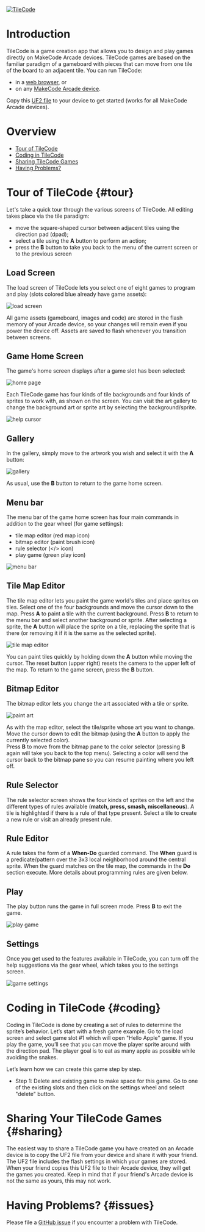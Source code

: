 [![TileCode](pics/meowbit.gif)](https://microsoft.github.io/tilecode/)

# Introduction

TileCode is a game creation app that allows you to design and play games directly on MakeCode Arcade devices. 
TileCode games are based on the familiar paradigm of a gameboard with pieces that can move from one tile of 
the board to an adjacent tile. You can run TileCode: 
* in a [web browser](https://microsoft.github.io/tilecode/), or 
* on any [MakeCode Arcade device](https://arcade.makecode.com/hardware).

Copy this [UF2 file](https://github.com/microsoft/tilecode/releases/download/v3.5.5/arcade-all.uf2) to your 
device to get started (works for all MakeCode Arcade devices).

# Overview 

* [Tour of TileCode](#tour)
* [Coding in TileCode](#coding)
* [Sharing TileCode Games](#sharing)
* [Having Problems?](#issues)

# Tour of TileCode {#tour}

Let's take a quick tour through the various screens of TileCode.  All editing takes place via the tile paradigm: 
* move the square-shaped cursor between adjacent tiles using the direction pad (dpad); 
* select a tile using the **A** button to perform an action; 
* press the **B** button to take you back to the menu of the current screen or to the previous screen

## Load Screen

The load screen of TileCode lets you select one of eight games to program and play (slots colored blue already have game assets):

![load screen](pics/loadScreen.gif)

 All game assets (gameboard, images and code) are stored in the flash memory of your Arcade device, so your changes will remain even if you power the device off. Assets are saved to flash whenever you transition between screens.

## Game Home Screen

The game's home screen displays after a game slot has been selected:

![home page](pics/homePage1.gif)

Each TileCode game has four kinds of tile backgrounds and four kinds of sprites to work with, as shown on the screen.  You can visit the art gallery to change the background art or sprite art by selecting the background/sprite. 

![help cursor](pics/helpGallery.gif)

## Gallery

In the gallery, simply move to the artwork you wish and select it with the **A** button:

![gallery](pics/gallery.gif)

As usual, use the **B** button to return to the game home screen.

## Menu bar

The menu bar of the game home screen has four main commands in addition to the gear wheel (for game settings): 
* tile map editor (red map icon)
* bitmap editor (paint brush icon) 
* rule selector (</> icon)
* play game (green play icon)

![menu bar](pics/menuOptions.png)

## Tile Map Editor

The tile map editor lets you paint the game world's tiles and place sprites on tiles. 
Select one of the four backgrounds and move the cursor down to the map. 
Press **A** to paint a tile with the current background. 
Press **B** to return to the menu bar and select another background or sprite. 
After selecting a sprite, the **A** button will place the sprite on a tile, 
replacing the sprite that is there (or removing it if it is the same as the selected sprite). 

![tile map editor](pics/map.GIF)

You can paint tiles quickly by holding down the **A** button while moving the cursor. 
The reset button (upper right) resets the camera to the upper left of the map. 
To return to the game screen, press the **B** button.

## Bitmap Editor

The bitmap editor lets you change the art associated with a tile or sprite.

![paint art](pics/paintSnake.gif)

 As with the map editor, select the tile/sprite whose art you want to change. 
 Move the cursor down to edit the bitmap (using the **A** button to apply the currently selected color).  
 Press **B** to move from the bitmap pane to the color selector (pressing **B** again will take you back to the top menu).
 Selecting a color will send the cursor back to the bitmap pane so you can resume painting where you left off. 

## Rule Selector

The rule selector screen shows the four kinds of sprites on the left and the different 
types of rules available (**match, press, smash, miscellaneous**).  A tile is highlighted
if there is a rule of that type present. Select a tile to create a new rule or visit an
already present rule. 


## Rule Editor

A rule takes the form of a **When-Do** guarded command. The **When** guard is a predicate/pattern
over the 3x3 local neighborhood around the central sprite. When the guard matches on
the tile map, the commands in the **Do** section execute. More details about programming rules are given below.

## Play

The play button runs the game in full screen mode. Press **B** to exit the game. 

![play game](pics/playGame.gif)

## Settings

Once you get used to the features available in TileCode, 
you can turn off the help suggestions via the gear wheel, 
which takes you to the settings screen. 

![game settings](pics/gameSettings.gif)

# Coding in TileCode {#coding}

Coding in TileCode is done by creating a set of rules to determine the sprite’s behavior. Let’s start with a fresh game example. Go to the load screen and select game slot #1 which will open "Hello Apple" game. If you play the game, you’ll see that you can move the player sprite around with the direction pad. The player goal is to eat as many apple as possible while avoiding the snakes. 

Let’s learn how we can create this game step by step. 

* Step 1: Delete and existing game to make space for this game. Go to one of the existing slots and then click on the settings wheel and select "delete" button. 





# Sharing Your TileCode Games {#sharing}

The easiest way to share a TileCode game you have created on an Arcade device is to copy the UF2 file from your device and share it with your friend. The UF2 file includes the flash settings in which your games are stored. When your friend copies this UF2 file to their Arcade device, they will get the games you created. Keep in mind that if your friend's Arcade device is not the same as yours, this may not work.

# Having Problems? {#issues}

Please file a [GitHub issue](https://github.com/microsoft/tilecode/issues) if you encounter a problem with TileCode.
